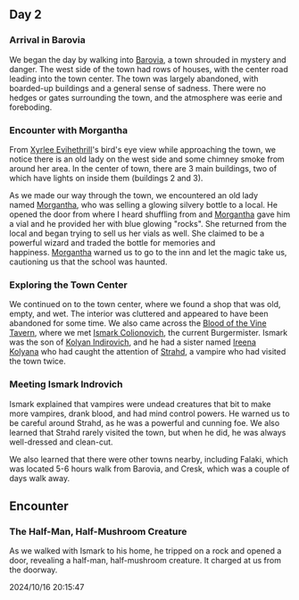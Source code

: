 ## Day 2
### Arrival in Barovia

We began the day by walking into [Barovia](app://obsidian.md/Barovia), a town shrouded in mystery and danger. The west side of the town had rows of houses, with the center road leading into the town center. The town was largely abandoned, with boarded-up buildings and a general sense of sadness. There were no hedges or gates surrounding the town, and the atmosphere was eerie and foreboding.

### Encounter with Morgantha

From [Xyrlee Evihethrill](app://obsidian.md/Xyrlee%20Evihethrill)'s bird's eye view while approaching the town, we notice there is an old lady on the west side and some chimney smoke from around her area. In the center of town, there are 3 main buildings, two of which have lights on inside them (buildings 2 and 3).

As we made our way through the town, we encountered an old lady named [Morgantha](app://obsidian.md/Morgantha), who was selling a glowing silvery bottle to a local. He opened the door from where I heard shuffling from and [Morgantha](app://obsidian.md/Morgantha) gave him a vial and he provided her with blue glowing "rocks". She returned from the local and began trying to sell us her vials as well. She claimed to be a powerful wizard and traded the bottle for memories and happiness. [Morgantha](app://obsidian.md/Morgantha) warned us to go to the inn and let the magic take us, cautioning us that the school was haunted.

### Exploring the Town Center

We continued on to the town center, where we found a shop that was old, empty, and wet. The interior was cluttered and appeared to have been abandoned for some time. We also came across the [Blood of the Vine Tavern](app://obsidian.md/Blood%20of%20the%20Vine%20Tavern), where we met [Ismark Colionovich](app://obsidian.md/Ismark%20Colionovich), the current Burgermister. Ismark was the son of [Kolyan Indirovich](app://obsidian.md/Kolyan%20Indirovich), and he had a sister named [Ireena Kolyana](app://obsidian.md/Ireena%20Kolyana) who had caught the attention of [Strahd](app://obsidian.md/Strahd), a vampire who had visited the town twice.

### Meeting Ismark Indrovich

Ismark explained that vampires were undead creatures that bit to make more vampires, drank blood, and had mind control powers. He warned us to be careful around Strahd, as he was a powerful and cunning foe. We also learned that Strahd rarely visited the town, but when he did, he was always well-dressed and clean-cut.


We also learned that there were other towns nearby, including Falaki, which was located 5-6 hours walk from Barovia, and Cresk, which was a couple of days walk away.

## Encounter
### The Half-Man, Half-Mushroom Creature

As we walked with Ismark to his home, he tripped on a rock and opened a door, revealing a half-man, half-mushroom creature. It charged at us from the doorway. 

2024/10/16 20:15:47